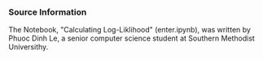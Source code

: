 ### Source Information

The Notebook, "Calculating Log-Liklihood" (enter.ipynb), was written by Phuoc Dinh Le, a senior computer science student at Southern Methodist Universithy.
